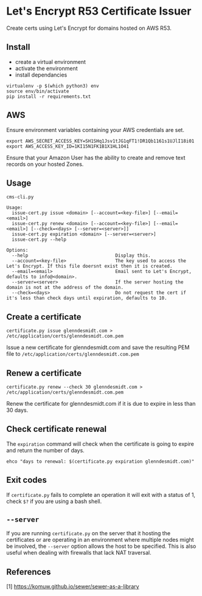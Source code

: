 # Let's Encrypt R53 Certificate Issuer

Create certs using Let's Encrypt for domains hosted on AWS R53.

## Install

* create a virtual environment
* activate the environment
* install dependancies

```
virtualenv -p $(which python3) env
source env/bin/activate
pip install -r requirements.txt
```

## AWS
Ensure environment variables containing your AWS credentials are set.
```
export AWS_SECRET_ACCESS_KEY=SH1SHq1Jsv1tJG1qFT1!DR1Qb1161s1UJlI18i01
export AWS_ACCESS_KEY_ID=1KI15N1FK1B1X1HL1O41
```
Ensure that your Amazon User has the ability to create and remove text records on your hosted Zones.

## Usage
```
cms-cli.py

Usage:
  issue-cert.py issue <domain> [--account=<key-file>] [--email=<email>]
  issue-cert.py renew <domain> [--account=<key-file>] [--email=<email>] [--check=<days> [--server=<server>]]
  issue-cert.py expiration <domain> [--server=<server>]
  issue-cert.py --help

Options:
  --help                                Display this.
  --account=<key-file>                  The key used to access the Let's Encrypt. If this file doersnt exist then it is created.
  --email=<email>                       Email sent to Let's Encrypt, defaults to info@<domain>.
  --server=<server>                     If the server hosting the domain is not at the address of the domain.
  --check=<days>                        Do not request the cert if it's less than check days until expiration, defaults to 10.
```

## Create a certificate
```
certificate.py issue glenndesmidt.com > /etc/application/certs/glenndesmidt.com.pem
```
Issue a new certificate for glenndesmidt.com and save the resulting PEM file to `/etc/application/certs/glenndesmidt.com.pem`

## Renew a certificate
```
certificate.py renew --check 30 glenndesmidt.com > /etc/application/certs/glenndesmidt.com.pem
```
Renew the certificate for glenndesmidt.com if it is due to expire in less than 30 days.

## Check certificate renewal
The `expiration` command will check when the certificate is going to expire and return the number of days.
```
ehco "days to renewal: $(certificate.py expiration glenndesmidt.com)"
```

## Exit codes
If `certificate.py` fails to complete an operation it will exit with a status of 1, check `$?` if you are using a bash shell.

## `--server`
If you are running `certificate.py` on the server that it hosting the certificates or are operating in an environment where multiple nodes might be involved, the
`--server` option allows the host to be specified. This is also useful when dealing with firewalls that lack NAT traversal.

## References
[1] https://komuw.github.io/sewer/sewer-as-a-library

